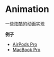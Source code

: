 # Animation

一些炫酷的动画实现

**例子**

- [AirPods Pro](https://985563349.github.io/animation/AirPodsPro)
- [MacBook Pro](https://985563349.github.io/animation/MacBook)
